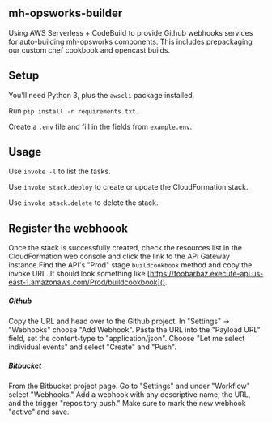 ## mh-opsworks-builder

Using AWS Serverless + CodeBuild to provide Github webhooks services for auto-building mh-opsworks components. This includes prepackaging our custom chef cookbook and opencast builds.

## Setup

You'll need Python 3, plus the `awscli` package installed.

Run `pip install -r requirements.txt`.

Create a `.env` file and fill in the fields from `example.env`.


## Usage

Use `invoke -l` to list the tasks.

Use `invoke stack.deploy` to create or update the CloudFormation stack.

Use `invoke stack.delete` to delete the stack.
        
## Register the webhoook

Once the stack is successfully created, check the resources list in the CloudFormation web console and click the link to the API Gateway instance.Find the API's "Prod" stage `buildcookbook` method and copy the invoke URL. It should look something like [https://foobarbaz.execute-api.us-east-1.amazonaws.com/Prod/buildcookbook]().

##### Github
Copy the URL and head over to the Github project. In "Settings" -> "Webhooks" choose "Add Webhook". Paste the URL into the "Payload URL" field, set the content-type to "application/json". Choose "Let me select individual events" and select "Create" and "Push".

##### Bitbucket
From the Bitbucket project page. Go to "Settings" and under "Workflow" select "Webhooks." Add a webhook with any descriptive name, the URL, and the trigger "repository push." Make sure to mark the new webhook "active" and save.
